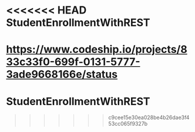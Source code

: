 <<<<<<< HEAD
StudentEnrollmentWithREST
=========================
https://www.codeship.io/projects/833c33f0-699f-0131-5777-3ade9668166e/status
=======
# StudentEnrollmentWithREST
>>>>>>> c9cee15e30ea028be4b26dae3f453cc065f9327b
